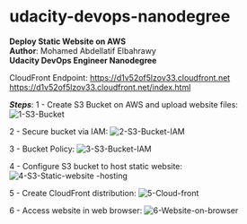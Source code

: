 # udacity-devops-nanodegree
**Deploy Static Website on AWS** <br>
**Author**: Mohamed Abdellatif Elbahrawy <br>
**Udacity DevOps Engineer Nanodegree** <br>

CloudFront Endpoint:
https://d1v52of5lzov33.cloudfront.net <br>
https://d1v52of5lzov33.cloudfront.net/index.html <br>

***Steps***:
1 - Create S3 Bucket on AWS and upload website files: <br>
![1-S3-Bucket](https://user-images.githubusercontent.com/50273322/174295345-e35ae105-4671-4b2f-8bbe-ad10e6a6873d.jpg)

2 - Secure bucket via IAM: 
![2-S3-Bucket-IAM](https://user-images.githubusercontent.com/50273322/174295692-7c73d806-83bd-431a-8fc2-3914b1f64fc8.jpg)

3 - Bucket Policy: 
![3-S3-Bucket-IAM](https://user-images.githubusercontent.com/50273322/174296327-697548e5-a6cb-469a-b09c-e44649f9757f.jpg)

4 - Configure S3 bucket to host static website:
![4-S3-Static-website -hosting](https://user-images.githubusercontent.com/50273322/174296405-b789919f-79e5-490b-ae96-89684a58663b.jpg)

5 - Create CloudFront distribution:
![5-Cloud-front](https://user-images.githubusercontent.com/50273322/174296427-57cf738d-29ad-4f1e-92f1-902841d19d34.jpg)

6 - Access website in web browser:
![6-Website-on-browser](https://user-images.githubusercontent.com/50273322/174296447-824df045-bc87-43af-a79f-98a22fa09cf1.jpg)

